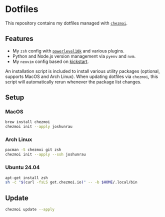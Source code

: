 # Dotfiles

This repository contains my dotfiles managed with [`chezmoi`](https://www.chezmoi.io/).

## Features
- My `zsh` config with [`powerlevel10k`](https://github.com/romkatv/powerlevel10k) and various plugins.
- Python and Node.js version management via `pyenv` and `nvm`.
- My `neovim` config based on [kickstart](https://github.com/nvim-lua/kickstart.nvim).

An installation script is included to install various utility packages (optional, supports MacOS and Arch Linux). When updating dotfiles via `chezmoi`, this script will automatically rerun whenever the package list changes.

## Setup

### MacOS

```sh
brew install chezmoi
chezmoi init --apply joshunrau
```

### Arch Linux

```sh
pacman -S chezmoi git zsh
chezmoi init --apply --ssh joshunrau
```

### Ubuntu 24.04

```sh
apt-get install zsh
sh -c "$(curl -fsLS get.chezmoi.io)" -- -b $HOME/.local/bin
```

## Update

```sh
chezmoi update --apply
```
